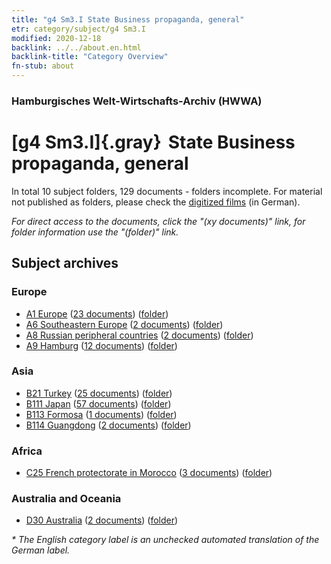 ```yaml
---
title: "g4 Sm3.I State Business propaganda, general"
etr: category/subject/g4 Sm3.I
modified: 2020-12-18
backlink: ../../about.en.html
backlink-title: "Category Overview"
fn-stub: about
---
```


### Hamburgisches Welt-Wirtschafts-Archiv (HWWA)
# [g4 Sm3.I]{.gray}&#8201; State Business propaganda, general&#160; 





In total 10 subject folders, 129 documents - folders incomplete.
For material not published as folders, please check the [digitized films](/film/h1_sh) (in German).

_For direct access to the documents, click the "(xy documents)" link, for folder information use the "(folder)" link._

## Subject archives



### Europe

- [A1 Europe](../../../geo/about.en.html#A1) (<a href="https://dfg-viewer.de/show/?tx_dlf[id]=https://pm20.zbw.eu/mets/sh/1408xx/140892/1444xx/144482/public.mets.en.xml" target="_blank">23 documents</a>) ([folder](http://purl.org/pressemappe20/folder/sh/140892,144482))
- [A6 Southeastern Europe](../../../geo/about.en.html#A6) (<a href="https://dfg-viewer.de/show/?tx_dlf[id]=https://pm20.zbw.eu/mets/sh/1409xx/140900/1444xx/144482/public.mets.en.xml" target="_blank">2 documents</a>) ([folder](http://purl.org/pressemappe20/folder/sh/140900,144482))
- [A8 Russian peripheral countries](../../../geo/about.en.html#A8) (<a href="https://dfg-viewer.de/show/?tx_dlf[id]=https://pm20.zbw.eu/mets/sh/1409xx/140904/1444xx/144482/public.mets.en.xml" target="_blank">2 documents</a>) ([folder](http://purl.org/pressemappe20/folder/sh/140904,144482))
- [A9 Hamburg](../../../geo/about.en.html#A9) (<a href="https://dfg-viewer.de/show/?tx_dlf[id]=https://pm20.zbw.eu/mets/sh/1409xx/140905/1444xx/144482/public.mets.en.xml" target="_blank">12 documents</a>) ([folder](http://purl.org/pressemappe20/folder/sh/140905,144482))

### Asia

- [B21 Turkey](../../../geo/about.en.html#B21) (<a href="https://dfg-viewer.de/show/?tx_dlf[id]=https://pm20.zbw.eu/mets/sh/1411xx/141111/1444xx/144482/public.mets.en.xml" target="_blank">25 documents</a>) ([folder](http://purl.org/pressemappe20/folder/sh/141111,144482))
- [B111 Japan](../../../geo/about.en.html#B111) (<a href="https://dfg-viewer.de/show/?tx_dlf[id]=https://pm20.zbw.eu/mets/sh/1412xx/141272/1444xx/144482/public.mets.en.xml" target="_blank">57 documents</a>) ([folder](http://purl.org/pressemappe20/folder/sh/141272,144482))
- [B113 Formosa](../../../geo/about.en.html#B113) (<a href="https://dfg-viewer.de/show/?tx_dlf[id]=https://pm20.zbw.eu/mets/sh/1412xx/141274/1444xx/144482/public.mets.en.xml" target="_blank">1 documents</a>) ([folder](http://purl.org/pressemappe20/folder/sh/141274,144482))
- [B114 Guangdong](../../../geo/about.en.html#B114) (<a href="https://dfg-viewer.de/show/?tx_dlf[id]=https://pm20.zbw.eu/mets/sh/1412xx/141275/1444xx/144482/public.mets.en.xml" target="_blank">2 documents</a>) ([folder](http://purl.org/pressemappe20/folder/sh/141275,144482))

### Africa

- [C25 French protectorate in Morocco](../../../geo/about.en.html#C25) (<a href="https://dfg-viewer.de/show/?tx_dlf[id]=https://pm20.zbw.eu/mets/sh/1413xx/141358/1444xx/144482/public.mets.en.xml" target="_blank">3 documents</a>) ([folder](http://purl.org/pressemappe20/folder/sh/141358,144482))

### Australia and Oceania

- [D30 Australia](../../../geo/about.en.html#D30) (<a href="https://dfg-viewer.de/show/?tx_dlf[id]=https://pm20.zbw.eu/mets/sh/1416xx/141621/1444xx/144482/public.mets.en.xml" target="_blank">2 documents</a>) ([folder](http://purl.org/pressemappe20/folder/sh/141621,144482))


_* The English category label is an unchecked automated translation of the German label._

